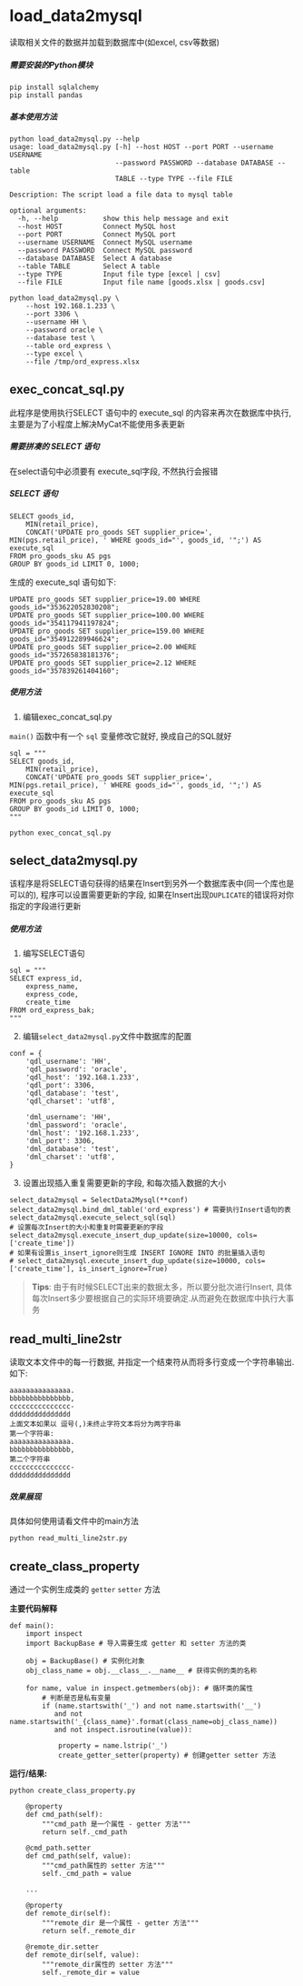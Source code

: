 # load_data2mysql
读取相关文件的数据并加载到数据库中(如excel, csv等数据)

##### 需要安装的Python模块
```
pip install sqlalchemy
pip install pandas
```

##### 基本使用方法
```
python load_data2mysql.py --help
usage: load_data2mysql.py [-h] --host HOST --port PORT --username USERNAME
                          --password PASSWORD --database DATABASE --table
                          TABLE --type TYPE --file FILE

Description: The script load a file data to mysql table

optional arguments:
  -h, --help           show this help message and exit
  --host HOST          Connect MySQL host
  --port PORT          Connect MySQL port
  --username USERNAME  Connect MySQL username
  --password PASSWORD  Connect MySQL password
  --database DATABASE  Select A database
  --table TABLE        Select A table
  --type TYPE          Input file type [excel | csv]
  --file FILE          Input file name [goods.xlsx | goods.csv]

python load_data2mysql.py \
    --host 192.168.1.233 \
    --port 3306 \
    --username HH \
    --password oracle \
    --database test \
    --table ord_express \
    --type excel \
    --file /tmp/ord_express.xlsx
```

## exec_concat_sql.py
此程序是使用执行SELECT 语句中的 execute_sql 的内容来再次在数据库中执行, 主要是为了小程度上解决MyCat不能使用多表更新

##### 需要拼凑的 SELECT 语句
在select语句中必须要有 execute_sql字段, 不然执行会报错

##### SELECT 语句

```
SELECT goods_id,
    MIN(retail_price),
    CONCAT('UPDATE pro_goods SET supplier_price=', MIN(pgs.retail_price), ' WHERE goods_id="', goods_id, '";') AS execute_sql
FROM pro_goods_sku AS pgs
GROUP BY goods_id LIMIT 0, 1000;
```
生成的 execute_sql 语句如下:
```
UPDATE pro_goods SET supplier_price=19.00 WHERE goods_id="353622052830208";
UPDATE pro_goods SET supplier_price=100.00 WHERE goods_id="354117941197824";
UPDATE pro_goods SET supplier_price=159.00 WHERE goods_id="354912289946624";
UPDATE pro_goods SET supplier_price=2.00 WHERE goods_id="357265838181376";
UPDATE pro_goods SET supplier_price=2.12 WHERE goods_id="357839261404160";
```

##### 使用方法
1. 编辑exec_concat_sql.py

`main()` 函数中有一个 `sql` 变量修改它就好, 换成自己的SQL就好
```
sql = """
SELECT goods_id,
    MIN(retail_price),
    CONCAT('UPDATE pro_goods SET supplier_price=', MIN(pgs.retail_price), ' WHERE goods_id="', goods_id, '";') AS execute_sql
FROM pro_goods_sku AS pgs
GROUP BY goods_id LIMIT 0, 1000;
"""

python exec_concat_sql.py
```

## select_data2mysql.py
该程序是将SELECT语句获得的结果在Insert到另外一个数据库表中(同一个库也是可以的),
程序可以设置需要更新的字段, 如果在Insert出现`DUPLICATE`的错误将对你指定的字段进行更新

#####  使用方法
1. 编写SELECT语句
```
sql = """
SELECT express_id,
    express_name,
    express_code,
    create_time
FROM ord_express_bak;
"""
```

2. 编辑`select_data2mysql.py`文件中数据库的配置

```
conf = {
    'qdl_username': 'HH',
    'qdl_password': 'oracle',
    'qdl_host': '192.168.1.233',
    'qdl_port': 3306,
    'qdl_database': 'test',
    'qdl_charset': 'utf8',

    'dml_username': 'HH',
    'dml_password': 'oracle',
    'dml_host': '192.168.1.233',
    'dml_port': 3306,
    'dml_database': 'test',
    'dml_charset': 'utf8',
}
```

3. 设置出现插入重复需要更新的字段, 和每次插入数据的大小

```
select_data2mysql = SelectData2Mysql(**conf)
select_data2mysql.bind_dml_table('ord_express') # 需要执行Insert语句的表
select_data2mysql.execute_select_sql(sql)
# 设置每次Insert的大小和重复时需要更新的字段
select_data2mysql.execute_insert_dup_update(size=10000, cols=['create_time'])
# 如果有设置is_insert_ignore则生成 INSERT IGNORE INTO 的批量插入语句
# select_data2mysql.execute_insert_dup_update(size=10000, cols=['create_time'], is_insert_ignore=True)
```

> **Tips**: 由于有时候SELECT出来的数据太多，所以要分批次进行Insert, 具体每次Insert多少要根据自己的实际环境要确定.从而避免在数据库中执行大事务

## read_multi_line2str
读取文本文件中的每一行数据, 并指定一个结束符从而将多行变成一个字符串输出. 如下:
```
aaaaaaaaaaaaaaa.
bbbbbbbbbbbbbbb,
ccccccccccccccc-
ddddddddddddddd
上面文本如果以 逗号(,)未终止字符文本将分为两字符串
第一个字符串:
aaaaaaaaaaaaaaa.
bbbbbbbbbbbbbbb,
第二个字符串
ccccccccccccccc-
ddddddddddddddd
```

##### 效果展现
具体如何使用请看文件中的main方法
```
python read_multi_line2str.py
```

## create_class_property
通过一个实例生成类的 `getter` `setter` 方法

**主要代码解释** 
```
def main():
    import inspect
    import BackupBase # 导入需要生成 getter 和 setter 方法的类

    obj = BackupBase() # 实例化对象
    obj_class_name = obj.__class__.__name__ # 获得实例的类的名称

    for name, value in inspect.getmembers(obj): # 循环类的属性
        # 判断是否是私有变量
        if (name.startswith('_') and not name.startswith('__')
           and not name.startswith('_{class_name}'.format(class_name=obj_class_name))
           and not inspect.isroutine(value)):

            property = name.lstrip('_')
            create_getter_setter(property) # 创建getter setter 方法
```

**运行/结果:**
```
python create_class_property.py

    @property
    def cmd_path(self):
        """cmd_path 是一个属性 - getter 方法"""
        return self._cmd_path

    @cmd_path.setter
    def cmd_path(self, value):
        """cmd_path属性的 setter 方法"""
        self._cmd_path = value

    ...

    @property
    def remote_dir(self):
        """remote_dir 是一个属性 - getter 方法"""
        return self._remote_dir

    @remote_dir.setter
    def remote_dir(self, value):
        """remote_dir属性的 setter 方法"""
        self._remote_dir = value
```

